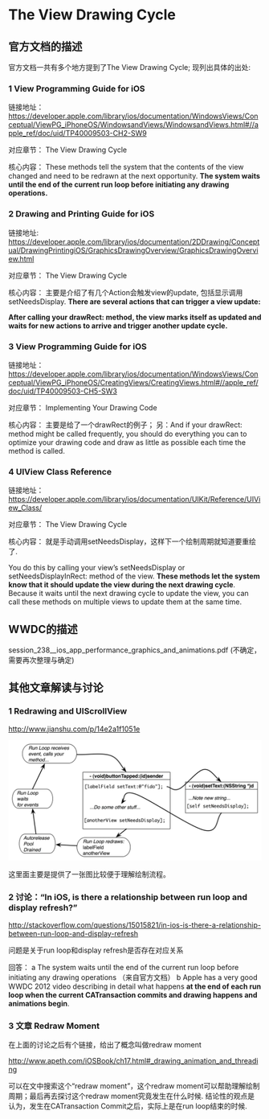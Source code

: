 # The View Drawing Cycle 

## 官方文档的描述

官方文档一共有多个地方提到了The View Drawing Cycle; 现列出具体的出处:

### 1 View Programming Guide for iOS

链接地址：
https://developer.apple.com/library/ios/documentation/WindowsViews/Conceptual/ViewPG_iPhoneOS/WindowsandViews/WindowsandViews.html#//apple_ref/doc/uid/TP40009503-CH2-SW9

对应章节：
The View Drawing Cycle

核心内容：
These methods tell the system that the contents of the view changed and need to be redrawn at the next opportunity. **The system waits until the end of the current run loop before initiating any drawing operations.**

### 2 Drawing and Printing Guide for iOS

链接地址: 
https://developer.apple.com/library/ios/documentation/2DDrawing/Conceptual/DrawingPrintingiOS/GraphicsDrawingOverview/GraphicsDrawingOverview.html

对应章节：
The View Drawing Cycle

核心内容：
主要是介绍了有几个Action会触发view的update, 包括显示调用setNeedsDisplay.
**There are several actions that can trigger a view update:**

**After calling your drawRect: method, the view marks itself as updated and waits for new actions to arrive and trigger another update cycle.**

### 3 View Programming Guide for iOS
链接地址：
https://developer.apple.com/library/ios/documentation/WindowsViews/Conceptual/ViewPG_iPhoneOS/CreatingViews/CreatingViews.html#//apple_ref/doc/uid/TP40009503-CH5-SW3

对应章节：
Implementing Your Drawing Code

核心内容：
主要是给了一个drawRect的例子；
另：And if your drawRect: method might be called frequently, you should do everything you can to optimize your drawing code and draw as little as possible each time the method is called.

### 4  UIView Class Reference
链接地址：
https://developer.apple.com/library/ios/documentation/UIKit/Reference/UIView_Class/

对应章节：
The View Drawing Cycle

核心内容：
就是手动调用setNeedsDisplay，这样下一个绘制周期就知道要重绘了.

You do this by calling your view’s setNeedsDisplay or setNeedsDisplayInRect: method of the view. **These methods let the system know that it should update the view during the next drawing cycle**. Because it waits until the next drawing cycle to update the view, you can call these methods on multiple views to update them at the same time.


## WWDC的描述

session_238__ios_app_performance_graphics_and_animations.pdf (不确定，需要再次整理与确定)


## 其他文章解读与讨论

### 1 Redrawing and UIScrollView

http://www.jianshu.com/p/14e2a1f1051e

![image](ios_p_loop_job.jpg)

这里面主要是提供了一张图比较便于理解绘制流程。

### 2 讨论：“In iOS, is there a relationship between run loop and display refresh?”

http://stackoverflow.com/questions/15015821/in-ios-is-there-a-relationship-between-run-loop-and-display-refresh

问题是关于run loop和display refresh是否存在对应关系

回答：
a The system waits until the end of the current run loop before initiating any drawing operations （来自官方文档）
b Apple has a very good WWDC 2012 video describing in detail what happens **at the end of each run loop when the current CATransaction commits and drawing happens and animations begin**.

### 3 文章 Redraw Moment

在上面的讨论之后有个链接，给出了概念叫做redraw moment

http://www.apeth.com/iOSBook/ch17.html#_drawing_animation_and_threading

可以在文中搜索这个“redraw moment”，这个redraw moment可以帮助理解绘制周期；最后再去探讨这个redraw moment究竟发生在什么时候.
结论性的观点是认为，发生在CATransaction Commit之后，实际上是在run loop结束的时候.

 